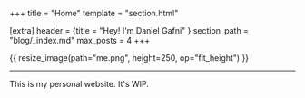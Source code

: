 +++
title = "Home"
template = "section.html"

[extra]
header = {title = "Hey! I'm Daniel Gafni" }
section_path = "blog/_index.md"
max_posts = 4
+++

{{ resize_image(path="me.png", height=250, op="fit_height") }}

---

This is my personal website. It's WIP.

